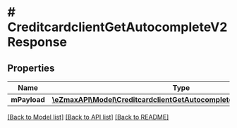 # # CreditcardclientGetAutocompleteV2Response

## Properties

Name | Type | Description | Notes
------------ | ------------- | ------------- | -------------
**mPayload** | [**\eZmaxAPI\Model\CreditcardclientGetAutocompleteV2ResponseMPayload**](CreditcardclientGetAutocompleteV2ResponseMPayload.md) |  |

[[Back to Model list]](../../README.md#models) [[Back to API list]](../../README.md#endpoints) [[Back to README]](../../README.md)
